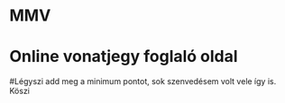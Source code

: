 # MMV

# Online vonatjegy foglaló oldal
#Légyszi add meg a minimum pontot, sok szenvedésem volt vele így is.
Köszi
